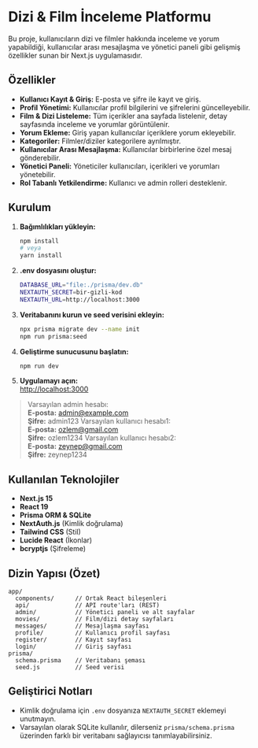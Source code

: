 # Dizi & Film İnceleme Platformu

Bu proje, kullanıcıların dizi ve filmler hakkında inceleme ve yorum yapabildiği, kullanıcılar arası mesajlaşma ve yönetici paneli gibi gelişmiş özellikler sunan bir Next.js uygulamasıdır.

## Özellikler

- **Kullanıcı Kayıt & Giriş:** E-posta ve şifre ile kayıt ve giriş.
- **Profil Yönetimi:** Kullanıcılar profil bilgilerini ve şifrelerini güncelleyebilir.
- **Film & Dizi Listeleme:** Tüm içerikler ana sayfada listelenir, detay sayfasında inceleme ve yorumlar görüntülenir.
- **Yorum Ekleme:** Giriş yapan kullanıcılar içeriklere yorum ekleyebilir.
- **Kategoriler:** Filmler/diziler kategorilere ayrılmıştır.
- **Kullanıcılar Arası Mesajlaşma:** Kullanıcılar birbirlerine özel mesaj gönderebilir.
- **Yönetici Paneli:** Yöneticiler kullanıcıları, içerikleri ve yorumları yönetebilir.
- **Rol Tabanlı Yetkilendirme:** Kullanıcı ve admin rolleri desteklenir.

## Kurulum

1. **Bağımlılıkları yükleyin:**
   ```bash
   npm install
   # veya
   yarn install
   ```
2. **.env dosyasını oluştur:**

   ```bash
   DATABASE_URL="file:./prisma/dev.db"
   NEXTAUTH_SECRET=bir-gizli-kod
   NEXTAUTH_URL=http://localhost:3000
   ```

3. **Veritabanını kurun ve seed verisini ekleyin:**

   ```bash
   npx prisma migrate dev --name init
   npm run prisma:seed
   ```

4. **Geliştirme sunucusunu başlatın:**

   ```bash
   npm run dev
   ```

5. **Uygulamayı açın:**  
   [http://localhost:3000](http://localhost:3000)

> Varsayılan admin hesabı:  
> **E-posta:** admin@example.com  
> **Şifre:** admin123
> Varsayılan kullanıcı hesabı1:  
> **E-posta:** ozlem@gmail.com  
> **Şifre:** ozlem1234
> Varsayılan kullanıcı hesabı2:  
> **E-posta:** zeynep@gmail.com  
> **Şifre:** zeynep1234

## Kullanılan Teknolojiler

- **Next.js 15**
- **React 19**
- **Prisma ORM & SQLite**
- **NextAuth.js** (Kimlik doğrulama)
- **Tailwind CSS** (Stil)
- **Lucide React** (İkonlar)
- **bcryptjs** (Şifreleme)

## Dizin Yapısı (Özet)

```
app/
  components/      // Ortak React bileşenleri
  api/             // API route'ları (REST)
  admin/           // Yönetici paneli ve alt sayfalar
  movies/          // Film/dizi detay sayfaları
  messages/        // Mesajlaşma sayfası
  profile/         // Kullanıcı profil sayfası
  register/        // Kayıt sayfası
  login/           // Giriş sayfası
prisma/
  schema.prisma    // Veritabanı şeması
  seed.js          // Seed verisi
```

## Geliştirici Notları

- Kimlik doğrulama için `.env` dosyanıza `NEXTAUTH_SECRET` eklemeyi unutmayın.
- Varsayılan olarak SQLite kullanılır, dilerseniz `prisma/schema.prisma` üzerinden farklı bir veritabanı sağlayıcısı tanımlayabilirsiniz.
